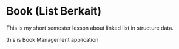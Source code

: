 # Book (List Berkait)
This is my short semester lesson about linked list in structure data. 

this is Book Management application
